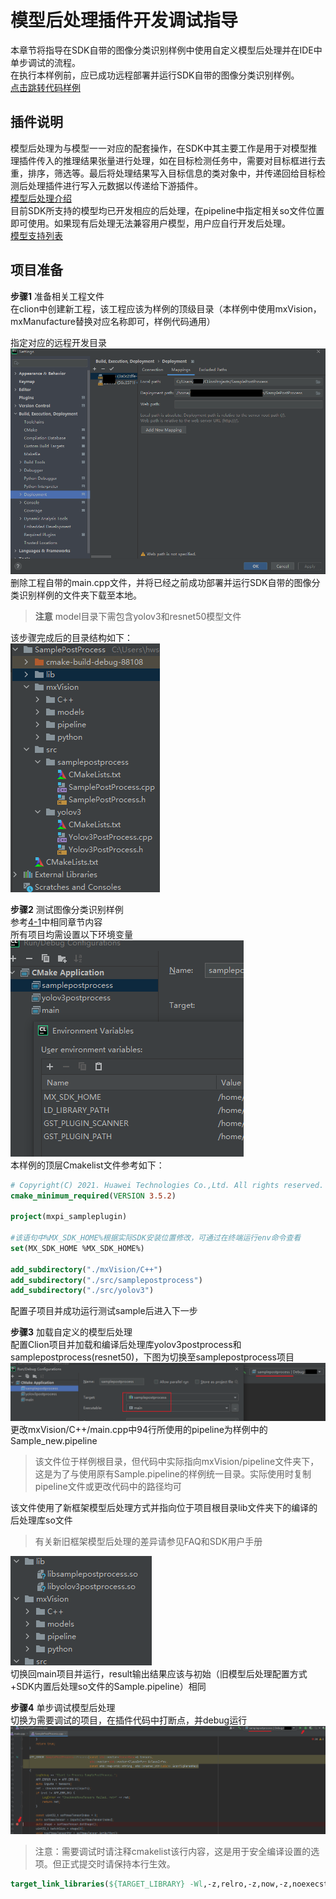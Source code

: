 # 模型后处理插件开发调试指导
本章节将指导在SDK自带的图像分类识别样例中使用自定义模型后处理并在IDE中单步调试的流程。  
在执行本样例前，应已成功远程部署并运行SDK自带的图像分类识别样例。  
[点击跳转代码样例](https://gitee.com/ascend/mindxsdk-referenceapps/tree/master/tutorials/SamplePostProcess)

## 插件说明
模型后处理为与模型一一对应的配套操作，在SDK中其主要工作是用于对模型推理插件传入的推理结果张量进行处理，如在目标检测任务中，需要对目标框进行去重，排序，筛选等。最后将处理结果写入目标信息的类对象中，并传递回给目标检测后处理插件进行写入元数据以传递给下游插件。  
[模型后处理介绍](https://support.huaweicloud.com/ug-vis-mindxsdk201/atlasmx_02_0069.html)  
目前SDK所支持的模型均已开发相应的后处理，在pipeline中指定相关so文件位置即可使用。如果现有后处理无法兼容用户模型，用户应自行开发后处理。  
[模型支持列表](https://support.huaweicloud.com/ug-vis-mindxsdk201/atlasmx_02_0129.html)


## 项目准备

**步骤1** 准备相关工程文件  
在clion中创建新工程，该工程应该为样例的顶级目录（本样例中使用mxVision，mxManufacture替换对应名称即可，样例代码通用）

指定对应的远程开发目录  
![image.png](img/202107131357.png 'image.png')  
删除工程自带的main.cpp文件，并将已经之前成功部署并运行SDK自带的图像分类识别样例的文件夹下载至本地。
>**注意** model目录下需包含yolov3和resnet50模型文件

该步骤完成后的目录结构如下：  
![image.png](img/202107131607.png 'image.png')   

**步骤2** 测试图像分类识别样例  
参考[4-1](4-1插件开发调试指导.md)中相同章节内容  
所有项目均需设置以下环境变量  
![image.png](img/202107131650.png 'image.png')  
本样例的顶层Cmakelist文件参考如下：
```cmake
# Copyright(C) 2021. Huawei Technologies Co.,Ltd. All rights reserved.
cmake_minimum_required(VERSION 3.5.2)

project(mxpi_sampleplugin)

#该语句中%MX_SDK_HOME%根据实际SDK安装位置修改，可通过在终端运行env命令查看
set(MX_SDK_HOME %MX_SDK_HOME%)

add_subdirectory("./mxVision/C++")
add_subdirectory("./src/samplepostprocess")
add_subdirectory("./src/yolov3")
```
配置子项目并成功运行测试sample后进入下一步

**步骤3** 加载自定义的模型后处理  
配置Clion项目并加载和编译后处理库yolov3postprocess和samplepostprocess(resnet50)，下图为切换至samplepostprocess项目  
![image.png](img/202107131627.png 'image.png')  
更改mxVision/C++/main.cpp中94行所使用的pipeline为样例中的Sample_new.pipeline  
>该文件位于样例根目录，但代码中实际指向mxVision/pipeline文件夹下，这是为了与使用原有Sample.pipeline的样例统一目录。实际使用时复制pipeline文件或更改代码中的路径均可  

该文件使用了新框架模型后处理方式并指向位于项目根目录lib文件夹下的编译的后处理库so文件  
>有关新旧框架模型后处理的差异请参见FAQ和SDK用户手册  

![image.png](img/202107131630.png 'image.png')  
切换回main项目并运行，result输出结果应该与初始（旧模型后处理配置方式+SDK内置后处理so文件的Sample.pipeline）相同  

 **步骤4** 单步调试模型后处理  
 切换为需要调试的项目，在插件代码中打断点，并debug运行 
 ![image.png](img/202107131639.png 'image.png')  
 >注意：需要调试时请注释cmakelist该行内容，这是用于安全编译设置的选项。但正式提交时请保持本行生效。
 ```cmake
 target_link_libraries(${TARGET_LIBRARY} -Wl,-z,relro,-z,now,-z,noexecstack -s)
 ```